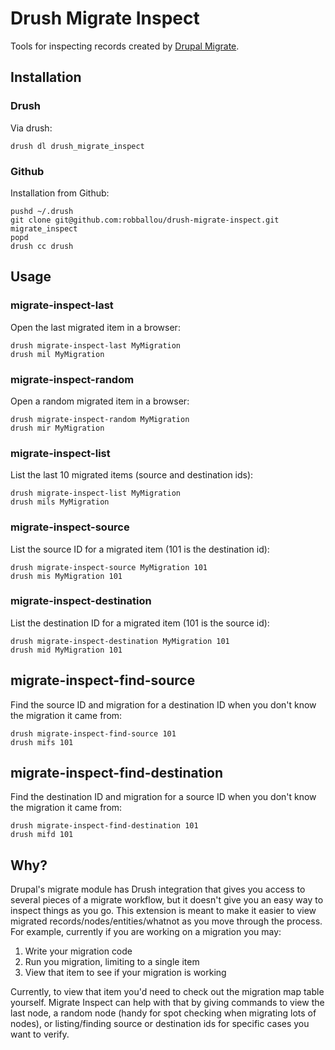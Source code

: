 # Drush Migrate Inspect

Tools for inspecting records created by [Drupal Migrate](https://drupal.org/project/migrate).

## Installation

### Drush

Via drush:

    drush dl drush_migrate_inspect

### Github

Installation from Github:

    pushd ~/.drush
    git clone git@github.com:robballou/drush-migrate-inspect.git migrate_inspect
    popd
    drush cc drush

## Usage

### migrate-inspect-last

Open the last migrated item in a browser:

    drush migrate-inspect-last MyMigration
    drush mil MyMigration

### migrate-inspect-random

Open a random migrated item in a browser:

    drush migrate-inspect-random MyMigration
    drush mir MyMigration

### migrate-inspect-list

List the last 10 migrated items (source and destination ids):

    drush migrate-inspect-list MyMigration
    drush mils MyMigration

### migrate-inspect-source

List the source ID for a migrated item (101 is the destination id):

    drush migrate-inspect-source MyMigration 101
    drush mis MyMigration 101

### migrate-inspect-destination

List the destination ID for a migrated item (101 is the source id):

    drush migrate-inspect-destination MyMigration 101
    drush mid MyMigration 101

## migrate-inspect-find-source

Find the source ID and migration for a destination ID when you don't know the migration it came from:

    drush migrate-inspect-find-source 101
    drush mifs 101

## migrate-inspect-find-destination

Find the destination ID and migration for a source ID when you don't know the migration it came from:

    drush migrate-inspect-find-destination 101
    drush mifd 101

## Why?

Drupal's migrate module has Drush integration that gives you access to several pieces of a migrate workflow, but it doesn't give you an easy way to inspect things as you go. This extension is meant to make it easier to view migrated records/nodes/entities/whatnot as you move through the process. For example, currently if you are working on a migration you may:

1. Write your migration code
1. Run you migration, limiting to a single item
1. View that item to see if your migration is working

Currently, to view that item you'd need to check out the migration map table yourself. Migrate Inspect can help with that by giving commands to view the last node, a random node (handy for spot checking when migrating lots of nodes), or listing/finding source or destination ids for specific cases you want to verify.
